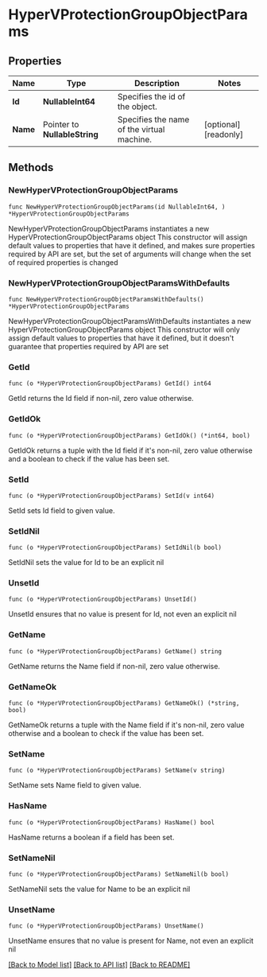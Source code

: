 # HyperVProtectionGroupObjectParams

## Properties

Name | Type | Description | Notes
------------ | ------------- | ------------- | -------------
**Id** | **NullableInt64** | Specifies the id of the object. | 
**Name** | Pointer to **NullableString** | Specifies the name of the virtual machine. | [optional] [readonly] 

## Methods

### NewHyperVProtectionGroupObjectParams

`func NewHyperVProtectionGroupObjectParams(id NullableInt64, ) *HyperVProtectionGroupObjectParams`

NewHyperVProtectionGroupObjectParams instantiates a new HyperVProtectionGroupObjectParams object
This constructor will assign default values to properties that have it defined,
and makes sure properties required by API are set, but the set of arguments
will change when the set of required properties is changed

### NewHyperVProtectionGroupObjectParamsWithDefaults

`func NewHyperVProtectionGroupObjectParamsWithDefaults() *HyperVProtectionGroupObjectParams`

NewHyperVProtectionGroupObjectParamsWithDefaults instantiates a new HyperVProtectionGroupObjectParams object
This constructor will only assign default values to properties that have it defined,
but it doesn't guarantee that properties required by API are set

### GetId

`func (o *HyperVProtectionGroupObjectParams) GetId() int64`

GetId returns the Id field if non-nil, zero value otherwise.

### GetIdOk

`func (o *HyperVProtectionGroupObjectParams) GetIdOk() (*int64, bool)`

GetIdOk returns a tuple with the Id field if it's non-nil, zero value otherwise
and a boolean to check if the value has been set.

### SetId

`func (o *HyperVProtectionGroupObjectParams) SetId(v int64)`

SetId sets Id field to given value.


### SetIdNil

`func (o *HyperVProtectionGroupObjectParams) SetIdNil(b bool)`

 SetIdNil sets the value for Id to be an explicit nil

### UnsetId
`func (o *HyperVProtectionGroupObjectParams) UnsetId()`

UnsetId ensures that no value is present for Id, not even an explicit nil
### GetName

`func (o *HyperVProtectionGroupObjectParams) GetName() string`

GetName returns the Name field if non-nil, zero value otherwise.

### GetNameOk

`func (o *HyperVProtectionGroupObjectParams) GetNameOk() (*string, bool)`

GetNameOk returns a tuple with the Name field if it's non-nil, zero value otherwise
and a boolean to check if the value has been set.

### SetName

`func (o *HyperVProtectionGroupObjectParams) SetName(v string)`

SetName sets Name field to given value.

### HasName

`func (o *HyperVProtectionGroupObjectParams) HasName() bool`

HasName returns a boolean if a field has been set.

### SetNameNil

`func (o *HyperVProtectionGroupObjectParams) SetNameNil(b bool)`

 SetNameNil sets the value for Name to be an explicit nil

### UnsetName
`func (o *HyperVProtectionGroupObjectParams) UnsetName()`

UnsetName ensures that no value is present for Name, not even an explicit nil

[[Back to Model list]](../README.md#documentation-for-models) [[Back to API list]](../README.md#documentation-for-api-endpoints) [[Back to README]](../README.md)


